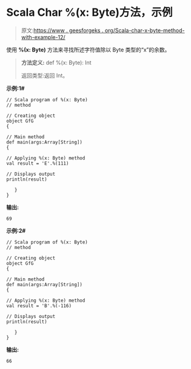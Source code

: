 # Scala Char %(x: Byte)方法，示例

> 原文:[https://www . geesforgeks . org/Scala-char-x-byte-method-with-example-12/](https://www.geeksforgeeks.org/scala-char-x-byte-method-with-example-12/)

使用 **%(x: Byte)** 方法来寻找所述字符值除以 Byte 类型的“x”的余数。

> **方法定义:** def %(x: Byte): Int
> 
> 返回类型:返回 Int。

**示例:1#**

```
// Scala program of %(x: Byte)
// method

// Creating object
object GfG
{  

// Main method
def main(args:Array[String])
{

// Applying %(x: Byte) method 
val result = 'E'.%(111)

// Displays output
println(result)

   }
} 
```

**输出:**

```
69

```

**示例:2#**

```
// Scala program of %(x: Byte)
// method

// Creating object
object GfG
{  

// Main method
def main(args:Array[String])
{

// Applying %(x: Byte) method
val result = 'B'.%(-116)

// Displays output
println(result)

   }
} 
```

**输出:**

```
66

```